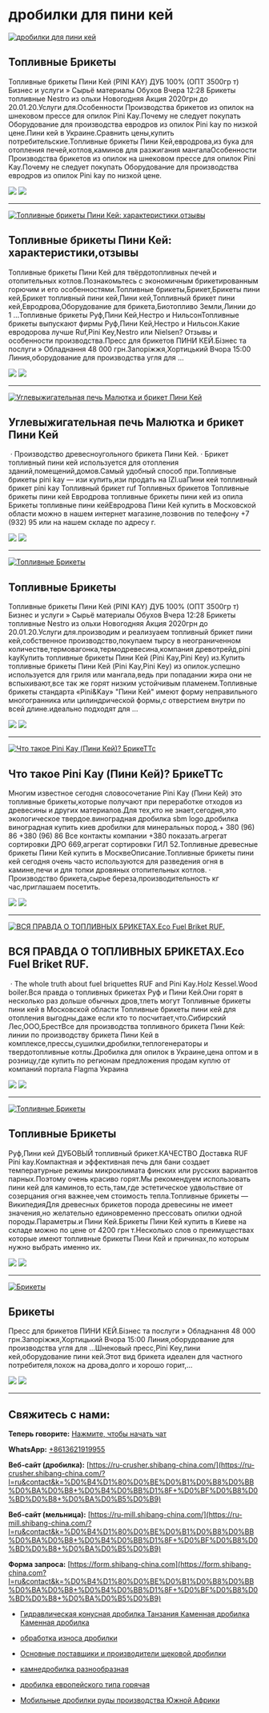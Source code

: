 # дробилки для пини кей

<a href="https://swt.shibang-china.com/?l=ru&img&k=%D0%B4%D1%80%D0%BE%D0%B1%D0%B8%D0%BB%D0%BA%D0%B8+%D0%B4%D0%BB%D1%8F+%D0%BF%D0%B8%D0%BD%D0%B8+%D0%BA%D0%B5%D0%B9" target="_blank">![дробилки для пини кей](http://static.shibang-china.com/all-800x300/36.jpg)</a>

## Топливные Брикеты
Топливные брикеты Пини Кей (PINI KAY) ДУБ 100% (ОПТ 3500гр т) Бизнес и услуги &#187; Сырьё материалы Обухов Вчера 12:28 Брикеты топливные Nestro из ольхи Новогодняя Акция 2020грн до 20.01.20.Услуги для.Особенности Производства брикетов из опилок на шнековом прессе для опилок Pini Kay.Почему не следует покупать Оборудование для производства евродров из опилок Pini kay по низкой цене.Пини кей в Украине.Сравнить цены,купить потребительские.Топливные брикеты Пини Кей,евродрова,из бука для отопления печей,котлов,каминов для разжигания мангалаОсобенности Производства брикетов из опилок на шнековом прессе для опилок Pini Kay.Почему не следует покупать Оборудование для производства евродров из опилок Pini kay по низкой цене.


<a href="https://whatsapp.shibangsoft.com/WhatsApp.php" target="_blank" title="WhatsApp">![](http://static.shibang-china.com/icon/whatsapp.png)</a> <a href="https://swt.shibang-china.com/?l=ru&icon&k=%D0%B4%D1%80%D0%BE%D0%B1%D0%B8%D0%BB%D0%BA%D0%B8+%D0%B4%D0%BB%D1%8F+%D0%BF%D0%B8%D0%BD%D0%B8+%D0%BA%D0%B5%D0%B9" target="_blank">![](http://static.shibang-china.com/icon/chat-ru.png)</a>

---

<a href="https://swt.shibang-china.com/?l=ru&img&k=%D0%B4%D1%80%D0%BE%D0%B1%D0%B8%D0%BB%D0%BA%D0%B8+%D0%B4%D0%BB%D1%8F+%D0%BF%D0%B8%D0%BD%D0%B8+%D0%BA%D0%B5%D0%B9" target="_blank">![Топливные брикеты Пини Кей: характеристики,отзывы](http://static.shibang-china.com/all-800x300/1096.jpg)</a>

## Топливные брикеты Пини Кей: характеристики,отзывы
Топливные брикеты Пини Кей для твёрдотопливных печей и отопительных котлов.Познакомьтесь с экономичным брикетированным горючим и его особенностями.Топливные брикеты,Брикет,Брикеты пини кей,Брикет топливный пини кей,Пини кей,Топливный брикет пини кей,Евродрова,Оборудование для брикета,Биотопливо Земли,Линии до 1 …Топливные брикеты Руф,Пини Кей,Нестро и НильсонТопливные брикеты выпускают фирмы Руф,Пини Кей,Нестро и Нильсон.Какие евродорова лучше Ruf,Pini Key,Nestro или Nielsen? Отзывы и особенности производства.Пресс для брикетов ПИНИ КЕЙ.Бізнес та послуги &#187; Обладнання 48 000 грн.Запоріжжя,Хортицький Вчора 15:00 Линия,оборудование для производства угля для …


<a href="https://whatsapp.shibangsoft.com/WhatsApp.php" target="_blank" title="WhatsApp">![](http://static.shibang-china.com/icon/whatsapp.png)</a> <a href="https://swt.shibang-china.com/?l=ru&icon&k=%D0%B4%D1%80%D0%BE%D0%B1%D0%B8%D0%BB%D0%BA%D0%B8+%D0%B4%D0%BB%D1%8F+%D0%BF%D0%B8%D0%BD%D0%B8+%D0%BA%D0%B5%D0%B9" target="_blank">![](http://static.shibang-china.com/icon/chat-ru.png)</a>

---

<a href="https://swt.shibang-china.com/?l=ru&img&k=%D0%B4%D1%80%D0%BE%D0%B1%D0%B8%D0%BB%D0%BA%D0%B8+%D0%B4%D0%BB%D1%8F+%D0%BF%D0%B8%D0%BD%D0%B8+%D0%BA%D0%B5%D0%B9" target="_blank">![Углевыжигательная печь Малютка и брикет Пини Кей](http://static.shibang-china.com/all-800x300/720.jpg)</a>

## Углевыжигательная печь Малютка и брикет Пини Кей
&nbsp;&#0183;&#32;Производство древесноугольного брикета Пини Кей.&nbsp;&#0183;&#32;Брикет топливный пини кей используется для отопления зданий,помещений,домов.Самый удобный способ при.Топливные брикеты pini kay — изи купить,изи продать на IZI.uaПини кей топливный брикет pini kay Топливный брикет ruf Топливных брикетов Топливные брикеты пини кей Евродрова топливные брикеты пини кей из опила Брикеты топливные пини кейЕвродрова Пини Кей купить в Московской области можно в нашем интернет магазине,позвонив по телефону +7 (932) 95 или на нашем складе по адресу г.


<a href="https://whatsapp.shibangsoft.com/WhatsApp.php" target="_blank" title="WhatsApp">![](http://static.shibang-china.com/icon/whatsapp.png)</a> <a href="https://swt.shibang-china.com/?l=ru&icon&k=%D0%B4%D1%80%D0%BE%D0%B1%D0%B8%D0%BB%D0%BA%D0%B8+%D0%B4%D0%BB%D1%8F+%D0%BF%D0%B8%D0%BD%D0%B8+%D0%BA%D0%B5%D0%B9" target="_blank">![](http://static.shibang-china.com/icon/chat-ru.png)</a>

---

<a href="https://swt.shibang-china.com/?l=ru&img&k=%D0%B4%D1%80%D0%BE%D0%B1%D0%B8%D0%BB%D0%BA%D0%B8+%D0%B4%D0%BB%D1%8F+%D0%BF%D0%B8%D0%BD%D0%B8+%D0%BA%D0%B5%D0%B9" target="_blank">![Топливные Брикеты](http://static.shibang-china.com/all-800x300/364.jpg)</a>

## Топливные Брикеты
Топливные брикеты Пини Кей (PINI KAY) ДУБ 100% (ОПТ 3500гр т) Бизнес и услуги &#187; Сырьё материалы Обухов Вчера 12:28 Брикеты топливные Nestro из ольхи Новогодняя Акция 2020грн до 20.01.20.Услуги для.производим и реализуаем топливный брикет пини кей,собственное производство,покупаем тырсу в неограниченном количестве,термовагонка,термодревесина,компания древотрейд,pini kayКупить топливные брикеты Пини Кей (Pini Kay,Pini Key) из.Купить топливные брикеты Пини Кей (Pini Kay,Pini Key) из опилок.успешно используется для гриля или мангала,ведь при попадании жира они не вспыхивают,все так же горят низким устойчивым пламенем.Топливные брикеты стандарта &#171;Pini&amp;Kay&#187; &quot;Пини Кей&quot; имеют форму неправильного многогранника или цилиндрической формы,с отверстием внутри по всей длине.идеально подходят для …


<a href="https://whatsapp.shibangsoft.com/WhatsApp.php" target="_blank" title="WhatsApp">![](http://static.shibang-china.com/icon/whatsapp.png)</a> <a href="https://swt.shibang-china.com/?l=ru&icon&k=%D0%B4%D1%80%D0%BE%D0%B1%D0%B8%D0%BB%D0%BA%D0%B8+%D0%B4%D0%BB%D1%8F+%D0%BF%D0%B8%D0%BD%D0%B8+%D0%BA%D0%B5%D0%B9" target="_blank">![](http://static.shibang-china.com/icon/chat-ru.png)</a>

---

<a href="https://swt.shibang-china.com/?l=ru&img&k=%D0%B4%D1%80%D0%BE%D0%B1%D0%B8%D0%BB%D0%BA%D0%B8+%D0%B4%D0%BB%D1%8F+%D0%BF%D0%B8%D0%BD%D0%B8+%D0%BA%D0%B5%D0%B9" target="_blank">![Что такое Pini Kay (Пини Кей)? БрикеТТс](http://static.shibang-china.com/all-800x300/263.jpg)</a>

## Что такое Pini Kay (Пини Кей)? БрикеТТс
Многим известное сегодня словосочетание Pini Kay (Пини Кей) это топливные брикеты,которые получают при переработке отходов из древесины и других материалов.Для тех,кто не знает,сегодня,это экологическое твердое.виноградная дробилка sbm logo.дробилка виноградная купить киев дробилки для минеральных пород.+ 380 (96) 86 +380 (96) 86 Все контакты компании +380 показать.агрегат сортировки ДРО 669,агрегат сортировки ГИЛ 52.Топливные древесные брикеты Пини Кей купить в МосквеОписание.Топливные брикеты пини кей сегодня очень часто используются для разведения огня в камине,печи и для топки дровяных отопительных котлов.&nbsp;&#0183;&#32;Производство брикета,сырье береза,производительность кг час,приглашаем посетить.


<a href="https://whatsapp.shibangsoft.com/WhatsApp.php" target="_blank" title="WhatsApp">![](http://static.shibang-china.com/icon/whatsapp.png)</a> <a href="https://swt.shibang-china.com/?l=ru&icon&k=%D0%B4%D1%80%D0%BE%D0%B1%D0%B8%D0%BB%D0%BA%D0%B8+%D0%B4%D0%BB%D1%8F+%D0%BF%D0%B8%D0%BD%D0%B8+%D0%BA%D0%B5%D0%B9" target="_blank">![](http://static.shibang-china.com/icon/chat-ru.png)</a>

---

<a href="https://swt.shibang-china.com/?l=ru&img&k=%D0%B4%D1%80%D0%BE%D0%B1%D0%B8%D0%BB%D0%BA%D0%B8+%D0%B4%D0%BB%D1%8F+%D0%BF%D0%B8%D0%BD%D0%B8+%D0%BA%D0%B5%D0%B9" target="_blank">![ВСЯ ПРАВДА О ТОПЛИВНЫХ БРИКЕТАХ.Eco Fuel Briket RUF.](http://static.shibang-china.com/all-800x300/1059.jpg)</a>

## ВСЯ ПРАВДА О ТОПЛИВНЫХ БРИКЕТАХ.Eco Fuel Briket RUF.
&nbsp;&#0183;&#32;The whole truth about fuel briquettes RUF and Pini Kay.Holz Kessel.Wood boiler.Вся правда о топливных брикетах Руф и Пини Кей.Они горят в несколько раз дольше обычных дров,тлеть могут Топливные брикеты пини кей в Московской области Топливные брикеты пини кей для отопления выгодны,даже если кто то посчитает,что.Сибирский Лес,ООО,БрестВсе для производства топливного брикета Пини Кей: линии по производству брикета Пини Кей в комплексе,прессы,сушилки,дробилки,теплогенераторы и твердотопливные котлы.Дробилка для опилок в Украине,цена оптом и в розницу,где купить по регионам предложения продам куплю от компаний портала Flagma Украина


<a href="https://whatsapp.shibangsoft.com/WhatsApp.php" target="_blank" title="WhatsApp">![](http://static.shibang-china.com/icon/whatsapp.png)</a> <a href="https://swt.shibang-china.com/?l=ru&icon&k=%D0%B4%D1%80%D0%BE%D0%B1%D0%B8%D0%BB%D0%BA%D0%B8+%D0%B4%D0%BB%D1%8F+%D0%BF%D0%B8%D0%BD%D0%B8+%D0%BA%D0%B5%D0%B9" target="_blank">![](http://static.shibang-china.com/icon/chat-ru.png)</a>

---

<a href="https://swt.shibang-china.com/?l=ru&img&k=%D0%B4%D1%80%D0%BE%D0%B1%D0%B8%D0%BB%D0%BA%D0%B8+%D0%B4%D0%BB%D1%8F+%D0%BF%D0%B8%D0%BD%D0%B8+%D0%BA%D0%B5%D0%B9" target="_blank">![Топливные Брикеты](http://static.shibang-china.com/all-800x300/1469.jpg)</a>

## Топливные Брикеты
Руф,Пини кей ДУБОВЫЙ топливный брикет.КАЧЕСТВО Доставка RUF Pini kay.Компактная и эффективная печь для бани создает температурные режимы микроклимата финских или русских вариантов парных.Поэтому очень красиво горят.Мы рекомендуем использовать пини кей для каминов,то есть,там,где эстетическое удвольствие от созерцания огня важнее,чем стоимость тепла.Топливные брикеты — ВикипедияДля древесных брикетов порода древесины не имеет значения,но желательно единовременно прессовать опилки одной породы.Параметры.и Пини Кей.Брикеты Пини Кей купить в Киеве на складе можно по цене от 4200 грн т.Несколько слов о преимуществах которые имеют топливные брикеты Пини Кей и причинах,по которым нужно выбрать именно их.


<a href="https://whatsapp.shibangsoft.com/WhatsApp.php" target="_blank" title="WhatsApp">![](http://static.shibang-china.com/icon/whatsapp.png)</a> <a href="https://swt.shibang-china.com/?l=ru&icon&k=%D0%B4%D1%80%D0%BE%D0%B1%D0%B8%D0%BB%D0%BA%D0%B8+%D0%B4%D0%BB%D1%8F+%D0%BF%D0%B8%D0%BD%D0%B8+%D0%BA%D0%B5%D0%B9" target="_blank">![](http://static.shibang-china.com/icon/chat-ru.png)</a>

---

<a href="https://swt.shibang-china.com/?l=ru&img&k=%D0%B4%D1%80%D0%BE%D0%B1%D0%B8%D0%BB%D0%BA%D0%B8+%D0%B4%D0%BB%D1%8F+%D0%BF%D0%B8%D0%BD%D0%B8+%D0%BA%D0%B5%D0%B9" target="_blank">![Брикеты](http://static.shibang-china.com/all-800x300/671.jpg)</a>

## Брикеты
Пресс для брикетов ПИНИ КЕЙ.Бізнес та послуги &#187; Обладнання 48 000 грн.Запоріжжя,Хортицький Вчора 15:00 Линия,оборудование для производства угля для …Шнековый пресс,Pini Key,пини кей,оборудование пини кей.Этот вид брикета идеален для частного потребителя,похож на дрова,долго и хорошо горит,…

<a href="https://whatsapp.shibangsoft.com/WhatsApp.php" target="_blank" title="WhatsApp">![](http://static.shibang-china.com/icon/whatsapp.png)</a> <a href="https://swt.shibang-china.com/?l=ru&icon&k=%D0%B4%D1%80%D0%BE%D0%B1%D0%B8%D0%BB%D0%BA%D0%B8+%D0%B4%D0%BB%D1%8F+%D0%BF%D0%B8%D0%BD%D0%B8+%D0%BA%D0%B5%D0%B9" target="_blank">![](http://static.shibang-china.com/icon/chat-ru.png)</a>

---
## Свяжитесь с нами:

**Теперь говорите:** [Нажмите, чтобы начать чат](https://swt.shibang-china.com?l=ru&contact&k=%D0%B4%D1%80%D0%BE%D0%B1%D0%B8%D0%BB%D0%BA%D0%B8+%D0%B4%D0%BB%D1%8F+%D0%BF%D0%B8%D0%BD%D0%B8+%D0%BA%D0%B5%D0%B9)

**WhatsApp:**  [+8613621919955](https://whatsapp.shibangsoft.com/WhatsApp.php)

**Веб-сайт (дробилка):** [https://ru-crusher.shibang-china.com/](https://ru-crusher.shibang-china.com/?l=ru&contact&k=%D0%B4%D1%80%D0%BE%D0%B1%D0%B8%D0%BB%D0%BA%D0%B8+%D0%B4%D0%BB%D1%8F+%D0%BF%D0%B8%D0%BD%D0%B8+%D0%BA%D0%B5%D0%B9)

**Веб-сайт (мельница):** [https://ru-mill.shibang-china.com/](https://ru-mill.shibang-china.com/?l=ru&contact&k=%D0%B4%D1%80%D0%BE%D0%B1%D0%B8%D0%BB%D0%BA%D0%B8+%D0%B4%D0%BB%D1%8F+%D0%BF%D0%B8%D0%BD%D0%B8+%D0%BA%D0%B5%D0%B9)

**Форма запроса:** [https://form.shibang-china.com](https://form.shibang-china.com?l=ru&contact&k=%D0%B4%D1%80%D0%BE%D0%B1%D0%B8%D0%BB%D0%BA%D0%B8+%D0%B4%D0%BB%D1%8F+%D0%BF%D0%B8%D0%BD%D0%B8+%D0%BA%D0%B5%D0%B9)

* [Гидравлическая конусная дробилка Танзания Каменная дробилка Каменная дробилка](../123/%D0%93%D0%B8%D0%B4%D1%80%D0%B0%D0%B2%D0%BB%D0%B8%D1%87%D0%B5%D1%81%D0%BA%D0%B0%D1%8F%20%D0%BA%D0%BE%D0%BD%D1%83%D1%81%D0%BD%D0%B0%D1%8F%20%D0%B4%D1%80%D0%BE%D0%B1%D0%B8%D0%BB%D0%BA%D0%B0%20%D0%A2%D0%B0%D0%BD%D0%B7%D0%B0%D0%BD%D0%B8%D1%8F%20%D0%9A%D0%B0%D0%BC%D0%B5%D0%BD%D0%BD%D0%B0%D1%8F%20%D0%B4%D1%80%D0%BE%D0%B1%D0%B8%D0%BB%D0%BA%D0%B0%20%D0%9A%D0%B0%D0%BC%D0%B5%D0%BD%D0%BD%D0%B0%D1%8F%20%D0%B4%D1%80%D0%BE%D0%B1%D0%B8%D0%BB%D0%BA%D0%B0.md)

* [обработка износа дробилки](../123/%D0%BE%D0%B1%D1%80%D0%B0%D0%B1%D0%BE%D1%82%D0%BA%D0%B0%20%D0%B8%D0%B7%D0%BD%D0%BE%D1%81%D0%B0%20%D0%B4%D1%80%D0%BE%D0%B1%D0%B8%D0%BB%D0%BA%D0%B8.md)

* [Основные поставщики и производители щековой дробилки](../121/%D0%9E%D1%81%D0%BD%D0%BE%D0%B2%D0%BD%D1%8B%D0%B5%20%D0%BF%D0%BE%D1%81%D1%82%D0%B0%D0%B2%D1%89%D0%B8%D0%BA%D0%B8%20%D0%B8%20%D0%BF%D1%80%D0%BE%D0%B8%D0%B7%D0%B2%D0%BE%D0%B4%D0%B8%D1%82%D0%B5%D0%BB%D0%B8%20%D1%89%D0%B5%D0%BA%D0%BE%D0%B2%D0%BE%D0%B9%20%D0%B4%D1%80%D0%BE%D0%B1%D0%B8%D0%BB%D0%BA%D0%B8.md)

* [камнедробилка разнообразная](../121/%D0%BA%D0%B0%D0%BC%D0%BD%D0%B5%D0%B4%D1%80%D0%BE%D0%B1%D0%B8%D0%BB%D0%BA%D0%B0%20%D1%80%D0%B0%D0%B7%D0%BD%D0%BE%D0%BE%D0%B1%D1%80%D0%B0%D0%B7%D0%BD%D0%B0%D1%8F.md)

* [дробилка европейского типа горячая](../125/%D0%B4%D1%80%D0%BE%D0%B1%D0%B8%D0%BB%D0%BA%D0%B0%20%D0%B5%D0%B2%D1%80%D0%BE%D0%BF%D0%B5%D0%B9%D1%81%D0%BA%D0%BE%D0%B3%D0%BE%20%D1%82%D0%B8%D0%BF%D0%B0%20%D0%B3%D0%BE%D1%80%D1%8F%D1%87%D0%B0%D1%8F.md)

* [Мобильные дробилки руды производства Южной Африки](../122/%D0%9C%D0%BE%D0%B1%D0%B8%D0%BB%D1%8C%D0%BD%D1%8B%D0%B5%20%D0%B4%D1%80%D0%BE%D0%B1%D0%B8%D0%BB%D0%BA%D0%B8%20%D1%80%D1%83%D0%B4%D1%8B%20%D0%BF%D1%80%D0%BE%D0%B8%D0%B7%D0%B2%D0%BE%D0%B4%D1%81%D1%82%D0%B2%D0%B0%20%D0%AE%D0%B6%D0%BD%D0%BE%D0%B9%20%D0%90%D1%84%D1%80%D0%B8%D0%BA%D0%B8.md)